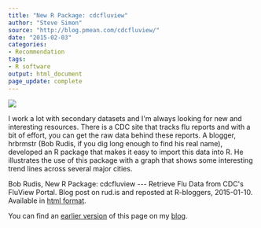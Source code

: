 ```yaml
---
title: "New R Package: cdcfluview"
author: "Steve Simon"
source: "http://blog.pmean.com/cdcfluview/"
date: "2015-02-03"
categories:
- Recommendation
tags:
- R software
output: html_document
page_update: complete
---
```


![](http://www.pmean.com/new-images/15/cdcfluview01.png)

<div class="notes">

I work a lot with secondary datasets and I'm always looking for new and interesting resources. There is a CDC site that tracks flu reports and with a bit of effort, you can get the raw data behind these reports. A blogger, hrbrmstr (Bob Rudis, if you dig long enough to find his real name), developed an R package that makes it easy to import this data into R. He illustrates the use of this package with a graph that shows some interesting trend lines across several major cities.

Bob Rudis, New R Package: cdcfluview --- Retrieve Flu Data from CDC's FluView Portal. Blog post on rud.is and reposted at R-bloggers, 2015-01-10. Available in [html format][rud1].

You can find an [earlier version][sim1] of this page on my [blog][sim2].

[sim1]: http://blog.pmean.com/cdcfluview/
[sim2]: http://blog.pmean.com

[rud1]: http://rud.is/b/2015/01/10/new-r-package-cdcfluview-retrieve-flu-data-from-cdcs-fluview-portal/

</div>
